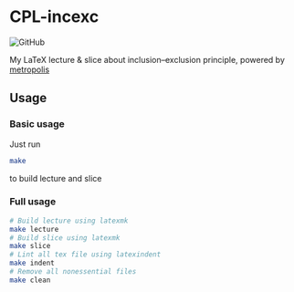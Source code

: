# CPL-incexc

![GitHub](https://img.shields.io/github/license/Tiphereth-A/CPL-incexc)

My LaTeX lecture & slice about inclusion–exclusion principle, powered by [metropolis](https://github.com/matze/mtheme)

## Usage

### Basic usage

Just run

```bash
make
```

to build lecture and slice

### Full usage

```bash
# Build lecture using latexmk
make lecture
# Build slice using latexmk
make slice
# Lint all tex file using latexindent
make indent
# Remove all nonessential files
make clean
```
